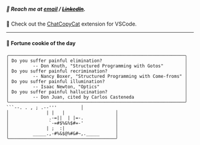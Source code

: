 ##### :calling: Reach me at **[email](mailto:johannes@stenmark.in)** ***/*** **[~~LinkedIn~~](https://www.linkedin.com/in/johannes-stenmark)**.
:feet: Check out the [ChatCopyCat](https://github.com/jstenmark/ChatCopyCat) extension for VSCode.

---
#### :cookie: Fortune cookie of the day
```smalltalk
╭──────────────────────────────────────────────────────────────────╮
│ Do you suffer painful elimination?                               │
│         -- Don Knuth, "Structured Programming with Gotos"        │
│ Do you suffer painful recrimination?                             │
│         -- Nancy Boxer, "Structured Programming with Come-froms" │
│ Do you suffer painful illumination?                              │
│         -- Isaac Newton, "Optics"                                │
│ Do you suffer painful hallucination?                             │
│         -- Don Juan, cited by Carlos Casteneda                   │
╰──────────────────────────────────────────────────────────────────╯
```--. . , ; .--'''         │
│              | |   |                   │
│               .-=||  | |=-.            │
│               `-=#$%&%$#=-'            │
│              | ;  :|                   │
│         _____.,-#%&$@%#&#~,._____      │
╰────────────────────────────────────────╯
```
